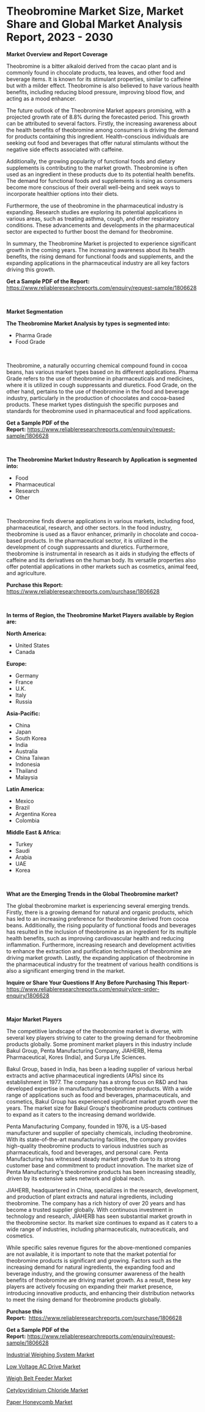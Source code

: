 <p><h1>Theobromine Market Size, Market Share and Global Market Analysis Report, 2023 - 2030</h1></p><p><strong>Market Overview and Report Coverage</strong></p>
<p><p>Theobromine is a bitter alkaloid derived from the cacao plant and is commonly found in chocolate products, tea leaves, and other food and beverage items. It is known for its stimulant properties, similar to caffeine but with a milder effect. Theobromine is also believed to have various health benefits, including reducing blood pressure, improving blood flow, and acting as a mood enhancer.</p><p>The future outlook of the Theobromine Market appears promising, with a projected growth rate of 8.8% during the forecasted period. This growth can be attributed to several factors. Firstly, the increasing awareness about the health benefits of theobromine among consumers is driving the demand for products containing this ingredient. Health-conscious individuals are seeking out food and beverages that offer natural stimulants without the negative side effects associated with caffeine.</p><p>Additionally, the growing popularity of functional foods and dietary supplements is contributing to the market growth. Theobromine is often used as an ingredient in these products due to its potential health benefits. The demand for functional foods and supplements is rising as consumers become more conscious of their overall well-being and seek ways to incorporate healthier options into their diets.</p><p>Furthermore, the use of theobromine in the pharmaceutical industry is expanding. Research studies are exploring its potential applications in various areas, such as treating asthma, cough, and other respiratory conditions. These advancements and developments in the pharmaceutical sector are expected to further boost the demand for theobromine.</p><p>In summary, the Theobromine Market is projected to experience significant growth in the coming years. The increasing awareness about its health benefits, the rising demand for functional foods and supplements, and the expanding applications in the pharmaceutical industry are all key factors driving this growth.</p></p>
<p><strong>Get a Sample PDF of the Report:</strong> <a href="https://www.reliableresearchreports.com/enquiry/request-sample/1806628">https://www.reliableresearchreports.com/enquiry/request-sample/1806628</a></p>
<p>&nbsp;</p>
<p><strong>Market Segmentation</strong></p>
<p><strong>The Theobromine Market Analysis by types is segmented into:</strong></p>
<p><ul><li>Pharma Grade</li><li>Food Grade</li></ul></p>
<p>&nbsp;</p>
<p><p>Theobromine, a naturally occurring chemical compound found in cocoa beans, has various market types based on its different applications. Pharma Grade refers to the use of theobromine in pharmaceuticals and medicines, where it is utilized in cough suppressants and diuretics. Food Grade, on the other hand, pertains to the use of theobromine in the food and beverage industry, particularly in the production of chocolates and cocoa-based products. These market types distinguish the specific purposes and standards for theobromine used in pharmaceutical and food applications.</p></p>
<p><strong>Get a Sample PDF of the Report:</strong>&nbsp;<a href="https://www.reliableresearchreports.com/enquiry/request-sample/1806628">https://www.reliableresearchreports.com/enquiry/request-sample/1806628</a></p>
<p>&nbsp;</p>
<p><strong>The Theobromine Market Industry Research by Application is segmented into:</strong></p>
<p><ul><li>Food</li><li>Pharmaceutical</li><li>Research</li><li>Other</li></ul></p>
<p>&nbsp;</p>
<p><p>Theobromine finds diverse applications in various markets, including food, pharmaceutical, research, and other sectors. In the food industry, theobromine is used as a flavor enhancer, primarily in chocolate and cocoa-based products. In the pharmaceutical sector, it is utilized in the development of cough suppressants and diuretics. Furthermore, theobromine is instrumental in research as it aids in studying the effects of caffeine and its derivatives on the human body. Its versatile properties also offer potential applications in other markets such as cosmetics, animal feed, and agriculture.</p></p>
<p><strong>Purchase this Report:</strong>&nbsp; <a href="https://www.reliableresearchreports.com/purchase/1806628">https://www.reliableresearchreports.com/purchase/1806628</a></p>
<p>&nbsp;</p>
<p><strong>In terms of Region, the Theobromine Market Players available by Region are:</strong></p>
<p>
    <p> <strong> North America: </strong>
        <ul>
            <li>United States</li>
            <li>Canada</li>
        </ul>
        </p> 
    <p> <strong> Europe: </strong>
        <ul>
            <li>Germany</li>
            <li>France</li>
            <li>U.K.</li>
            <li>Italy</li>
            <li>Russia</li>
        </ul>
        </p> 
    <p> <strong> Asia-Pacific: </strong>
        <ul>
            <li>China</li>
            <li>Japan</li>
            <li>South Korea</li>
            <li>India</li>
            <li>Australia</li>
            <li>China Taiwan</li>
            <li>Indonesia</li>
            <li>Thailand</li>
            <li>Malaysia</li>
        </ul>
        </p> 
    <p> <strong> Latin America: </strong>
        <ul>
            <li>Mexico</li>
            <li>Brazil</li>
            <li>Argentina Korea</li>
            <li>Colombia</li>
        </ul>
        </p> 
    <p> <strong> Middle East & Africa: </strong>
        <ul>
            <li>Turkey</li>
            <li>Saudi</li>
            <li>Arabia</li>
            <li>UAE</li>
            <li>Korea</li>
        </ul>
    </p>
    </p>
<p>&nbsp;</p>
<p><strong>What are the Emerging Trends in the Global Theobromine market?</strong></p>
<p><p>The global theobromine market is experiencing several emerging trends. Firstly, there is a growing demand for natural and organic products, which has led to an increasing preference for theobromine derived from cocoa beans. Additionally, the rising popularity of functional foods and beverages has resulted in the inclusion of theobromine as an ingredient for its multiple health benefits, such as improving cardiovascular health and reducing inflammation. Furthermore, increasing research and development activities to enhance the extraction and purification techniques of theobromine are driving market growth. Lastly, the expanding application of theobromine in the pharmaceutical industry for the treatment of various health conditions is also a significant emerging trend in the market.</p></p>
<p><strong>Inquire or Share Your Questions If Any Before Purchasing This Report</strong>- <a href="https://www.reliableresearchreports.com/enquiry/pre-order-enquiry/1806628">https://www.reliableresearchreports.com/enquiry/pre-order-enquiry/1806628</a></p>
<p>&nbsp;</p>
<p><strong>Major Market Players</strong></p>
<p><p>The competitive landscape of the theobromine market is diverse, with several key players striving to cater to the growing demand for theobromine products globally. Some prominent market players in this industry include Bakul Group, Penta Manufacturing Company, JIAHERB, Hema Pharmaceutical, Kores (India), and Surya Life Sciences.</p><p>Bakul Group, based in India, has been a leading supplier of various herbal extracts and active pharmaceutical ingredients (APIs) since its establishment in 1977. The company has a strong focus on R&D and has developed expertise in manufacturing theobromine products. With a wide range of applications such as food and beverages, pharmaceuticals, and cosmetics, Bakul Group has experienced significant market growth over the years. The market size for Bakul Group's theobromine products continues to expand as it caters to the increasing demand worldwide.</p><p>Penta Manufacturing Company, founded in 1976, is a US-based manufacturer and supplier of specialty chemicals, including theobromine. With its state-of-the-art manufacturing facilities, the company provides high-quality theobromine products to various industries such as pharmaceuticals, food and beverages, and personal care. Penta Manufacturing has witnessed steady market growth due to its strong customer base and commitment to product innovation. The market size of Penta Manufacturing's theobromine products has been increasing steadily, driven by its extensive sales network and global reach.</p><p>JIAHERB, headquartered in China, specializes in the research, development, and production of plant extracts and natural ingredients, including theobromine. The company has a rich history of over 20 years and has become a trusted supplier globally. With continuous investment in technology and research, JIAHERB has seen substantial market growth in the theobromine sector. Its market size continues to expand as it caters to a wide range of industries, including pharmaceuticals, nutraceuticals, and cosmetics.</p><p>While specific sales revenue figures for the above-mentioned companies are not available, it is important to note that the market potential for theobromine products is significant and growing. Factors such as the increasing demand for natural ingredients, the expanding food and beverage industry, and the growing consumer awareness of the health benefits of theobromine are driving market growth. As a result, these key players are actively focusing on expanding their market presence, introducing innovative products, and enhancing their distribution networks to meet the rising demand for theobromine products globally.</p></p>
<p><strong>Purchase this Report:</strong>&nbsp;&nbsp;<a href="https://www.reliableresearchreports.com/purchase/1806628">https://www.reliableresearchreports.com/purchase/1806628</a></p>
<p></p>
<p><strong>Get a Sample PDF of the Report:</strong>&nbsp;<a href="https://www.reliableresearchreports.com/enquiry/request-sample/1806628">https://www.reliableresearchreports.com/enquiry/request-sample/1806628</a></p>
<p><p><a href="https://medium.com/@joanacasper19/industrial-weighing-system-market-insight-market-trends-growth-forecasted-from-2023-to-2030-7ecf0e3b0932">Industrial Weighing System Market</a></p><p><a href="https://medium.com/@fosterfahey1016/low-voltage-ac-drive-market-size-cagr-trends-2024-2030-a7fe6fa7018c">Low Voltage AC Drive Market</a></p><p><a href="https://medium.com/@cierrahayes645/weigh-belt-feeder-market-insights-into-market-cagr-market-trends-and-growth-strategies-af40051188c4">Weigh Belt Feeder Market</a></p><p><a href="https://github.com/tamvrosiya/Market-Research-Report-List-1/blob/main/cetylpyridinium-chloride-market.md">Cetylpyridinium Chloride Market</a></p><p><a href="https://github.com/gaydyna/Market-Research-Report-List-1/blob/main/paper-honeycomb-market.md">Paper Honeycomb Market</a></p></p>